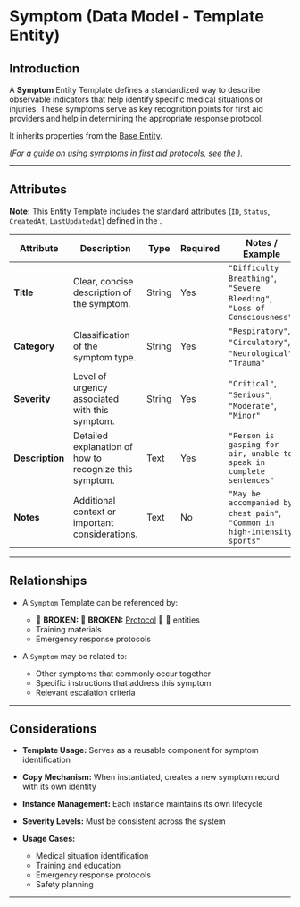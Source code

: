 # **Symptom** (Data Model - Template Entity)

## **Introduction**

A **Symptom** Entity Template defines a standardized way to describe observable indicators that help identify specific
medical situations or injuries. These symptoms serve as key recognition points for first aid providers and help in
determining the appropriate response protocol.

It inherits properties from the [Base Entity](../foundation/base_entity.md).

_(For a guide on using symptoms in first aid protocols, see the )._

---

## **Attributes**

**Note:** This Entity Template includes the standard attributes (`ID`, `Status`, `CreatedAt`, `LastUpdatedAt`) defined
in the .

| Attribute       | Description                                            | Type   | Required | Notes / Example                                                           |
| --------------- | ------------------------------------------------------ | ------ | -------- | ------------------------------------------------------------------------- |
| **Title**       | Clear, concise description of the symptom.             | String | Yes      | `"Difficulty Breathing"`, `"Severe Bleeding"`, `"Loss of Consciousness"`  |
| **Category**    | Classification of the symptom type.                    | String | Yes      | `"Respiratory"`, `"Circulatory"`, `"Neurological"`, `"Trauma"`            |
| **Severity**    | Level of urgency associated with this symptom.         | String | Yes      | `"Critical"`, `"Serious"`, `"Moderate"`, `"Minor"`                        |
| **Description** | Detailed explanation of how to recognize this symptom. | Text   | Yes      | `"Person is gasping for air, unable to speak in complete sentences"`      |
| **Notes**       | Additional context or important considerations.        | Text   | No       | `"May be accompanied by chest pain"`, `"Common in high-intensity sports"` |

---

## **Relationships**

- A `Symptom` Template can be referenced by:

  - 🚨 **BROKEN:** 🚨 **BROKEN:** [Protocol](../safety/protocol/protocol.md) 🚨 🚨 entities
  - Training materials
  - Emergency response protocols

- A `Symptom` may be related to:

  - Other symptoms that commonly occur together
  - Specific instructions that address this symptom
  - Relevant escalation criteria

---

## **Considerations**

- **Template Usage:** Serves as a reusable component for symptom identification
- **Copy Mechanism:** When instantiated, creates a new symptom record with its own identity
- **Instance Management:** Each instance maintains its own lifecycle
- **Severity Levels:** Must be consistent across the system
- **Usage Cases:**

  - Medical situation identification
  - Training and education
  - Emergency response protocols
  - Safety planning

---
